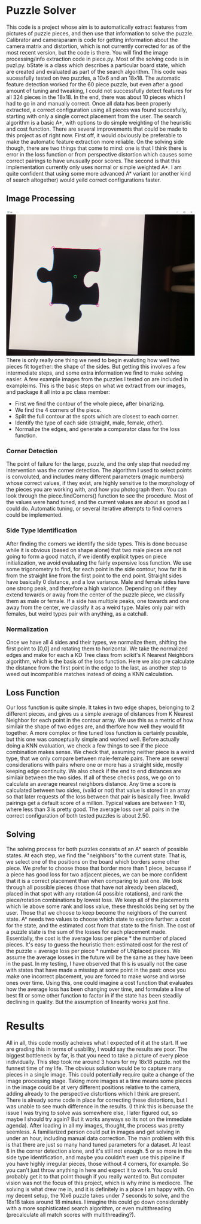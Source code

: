 # Puzzle Solver
  This code is a project whose aim is to automatically extract features from pictures of puzzle pieces, and then
use that information to solve the puzzle. Calibrator and cameraparam is code for getting information about the camera 
matrix and distortion, which is not currently corrected for as of the most recent version, but the code is there. You will
find the image processing/info extraction code in piece.py. Most of the solving code is in puzl.py. bState is a class 
which describes a particular board state, which are created and evaluated as part of the search algorithm. This code was 
sucessfully tested on two puzzles, a 10x6 and an 18x18. The automatic feature detection worked for the 60 piece puzzle,
but even after a good amount of tuning and tweaking, I could not successfully detect features for all 324 pieces in 
the 18x18. In the end, there was about 10 pieces which I had to go in and manually correct. Once all data has been
properly extracted, a correct configuration using all pieces was found succesfully, starting with only a single  correct
placement from the user. The search algorithm is a basic A*, with options to do simple weighting of the heuristic and
cost function. There are several improvements that could be made to this project as of right now. First off, it
would obviously be preferable to make the automatic feature extraction more reliable. On the solving side though, there
are two things that come to mind: one is that I think there is error in the loss function or from perspective  distortion
which causes some correct pairings to have unusually poor scores. The second is that this implementation currently only
uses normal or simple weighted A*. I am quite confident that using some more advanced A* variant (or another kind of
search altogether) would yeild correct configurations faster.

## Image Processing
![alt text](https://github.com/ekhadley/puzzle/blob/master/exampleims/dino_6_extracted.png)
  There is only really one thing we need to begin evaluting how well two pieces fit together: the shape of the sides.
But getting this involves a few intermediate steps, and some extra information we find to make solving easier. A few 
example images from the puzzles I tested on are included in exampleims. This is the basic steps on what we extract
from our images, and package it all into a pc class member:
  - First we find the contour of the whole piece, after binarizing.
  - We find the 4 corners of the piece.
  - Split the full contour at the spots which are closest to each corner.
  - Identify the type of each side (straight, male, female, other).
  - Normalize the edges, and generate a comparator class for the loss function.
### Corner Detection
  The point of failure for the large, puzzle, and the only step that needed my intervention was the corner detection. The
algorithm I used to select points is convoluted, and includes many different parameters (magic numbers) whose correct values,
if they exist, are highly sensitive to the morphology of the pieces you are working with, and how you photograph them. You can
look through the piece.findCorners() function to see the procedure. Most of the values were hand tuned, and the current values
are about as good as I could do. Automatic tuning, or several iterative attempts to find corners could be implemented.
### Side Type Identification
  After finding the corners we identify the side types. This is done becuase while it is obvious (based on shape alone) that two
male pieces are not going to form a good match, if we identify explicit types on piece initialization, we avoid evaluating the 
fairly expensive loss function. We use some trigonometry to find, for each point in the side contour, how far it is from the
straight line from the first point to the end point. Straight sides have basically 0 distance, and a low variance. Male and female
sides have one strong peak, and therefore a high variance. Depending on if they extend towards or away from the center of the
puzzle piece, we classify them as male or female. If a side has multiple peaks, one towards and one away from the center, we classify
it as a weird type. Males only pair with females, but weird types pair with anything, as a catchall. 
### Normalization
  Once we have all 4 sides and their types, we normalize them, shifting the first point to [0,0] and rotating them to horizontal. We
take the normalized edges and make for each a KD Tree class from scikit's K Nearest Neighbors algorithm, which is the basis of the
loss function. Here we also pre calculate the distance from the first point in the edge to the last, as another step to weed out
incompatible matches instead of doing a KNN calculation.
## Loss Function
   Our loss function is quite simple. It takes in two edge shapes, belonging to 2 different pieces, and gives us a simple average of
distances from K Nearest Neighbor for each point in the contour array. We use this as a metric of how similair the shape of two edges
are, and therfore how well they would fit together. A more complex or fine tuned loss function is certainly possible, but this one was
conceptually simple and worked well. Before actually doing a KNN evaluation, we check a few things to see if the piece combination makes
sense. We check that, assuming neither piece is a weird type, that we only compare between male-female pairs. There are several considerations
with pairs where one or more has a straight side, mostly keeping edge continuity. We also check if the end to end distances are similair between
the two sides. If all of these checks pass, we go on to calculate an average nearest neighbors distance. Any time a score is calculated between
two sides, (valid or not) that value is stored in an array so that later requests of the loss between that pair is basically free. Invalid
pairings get a default score of a million. Typical values are between 1-10, where less than 3 is pretty good. The average loss over all pairs
in the correct configuration of both tested puzzles is about 2.50.

## Solving
  The solving process for both puzzles consists of an A* search of possible states. At each step, we find the "neighbors" to the current state.
That is, we select one of the positions on the board which borders some other piece. We prefer to choose those that border more than 1 piece,
becuase if a piece has good loss for two adjacent pieces, we can be more confident that it is a correct placement than when comparing to just one.
We look through all possible pieces (those that have not already been placed), placed in that spot with any rotation (4 possible rotations), and rank the piece/rotation combinations by lowest loss. We keep all of the placements which lie above some rank and loss value, these thresholds being
set by the user. Those that we choose to keep become the neighbors of the current state. A* needs two values to choose which state to explore further: a cost for the state, and the estimated cost from that state to the finish. The cost of a puzzle state is the sum of the losses for each
placement made. Essentially, the cost is the average loss per piece * the number of placed pieces. It's easy to guess the heuristic then: estimated cost for the rest of the puzzle = average loss per piece * number of UNplaced pieces. We assume the average losses in the future will be the same
as they have been in the past. In my testing, I have observed that this is usually not the case with states that have made a misstep at some point
in the past: once you make one incorrect placement, you are forced to make worse and worse ones over time. Using this, one could imagine a cost
function that evaluates how the average loss has been changing over time, and formulate a line of best fit or some other function to factor in if
the state has been steadily declining in quality. But the assumption of linearity works just fine.

# Results
  All in all, this code mostly acheives what I expected of it at the start. If we are grading this in terms of usability, I would say the results are
poor. The biggest bottleneck by far, is that you need to take a picture of every piece individually. This step took me around 3 hours for my 18x18 puzzle.
not the funnest time of my life. The obvious solution would be to capture many pieces in a single image. This could potentially require quite a change
of the image processing stage. Taking more images at a time means some pieces in the image could be at very different positions relative to the camera,
adding already to the perspective distortions which I think are present. There is already some code in place for correcting these distortions, but I was
unable to see much difference in the results. (I think this is becuase the issue I was trying to solve was somewhere else, I later figured out, so maybe I 
should try again? But it works anyways so its not on the immediate agenda). After loading in all my images, thought, the process was pretty seemless. A
familiarized person could put in images and get solving in under an hour, including manual data correction. The main problem with this is that there are
just so many hand tuned parameters for a dataset. At least 8 in the corner detection alone, and it's still not enough. 5 or so more in the side type
identification, and maybe you couldn't even use this pipeline if you have highly irregular pieces, those without 4 corners, for example. So you can't just
throw anything in here and expect it to work. You could probably get it to that point though if you really wanted to. But computer vision was not the focus
of this project, which is why mine is mediocre. The solving is what drew me in, and it is definitely in a place I am happy with. On my decent setup, the 10x6
puzzle takes under 7 seconds to solve, and the 18x18 takes around 18 minutes. I imagine this could go down  considerably with a more sophisticated search
algorithm, or even multithreading (precalculate all match scores with multithreading?).



















